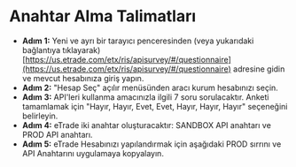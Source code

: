 # **Anahtar Alma Talimatları**
- **Adım 1:** Yeni ve ayrı bir tarayıcı penceresinden (veya yukarıdaki bağlantıya tıklayarak) [https://us.etrade.com/etx/ris/apisurvey/#/questionnaire](https://us.etrade.com/etx/ris/apisurvey/#/questionnaire) adresine gidin ve mevcut hesabınıza giriş yapın.
- **Adım 2:** "Hesap Seç" açılır menüsünden aracı kurum hesabınızı seçin.
- **Adım 3:** API'leri kullanma amacınızla ilgili 7 soru sorulacaktır. Anketi tamamlamak için "Hayır, Hayır, Evet, Evet, Hayır, Hayır, Hayır" seçeneğini belirleyin.
- **Adım 4:** eTrade iki anahtar oluşturacaktır: SANDBOX API anahtarı ve PROD API anahtarı.
- **Adım 5:** eTrade Hesabınızı yapılandırmak için aşağıdaki PROD sırrını ve API Anahtarını uygulamaya kopyalayın.